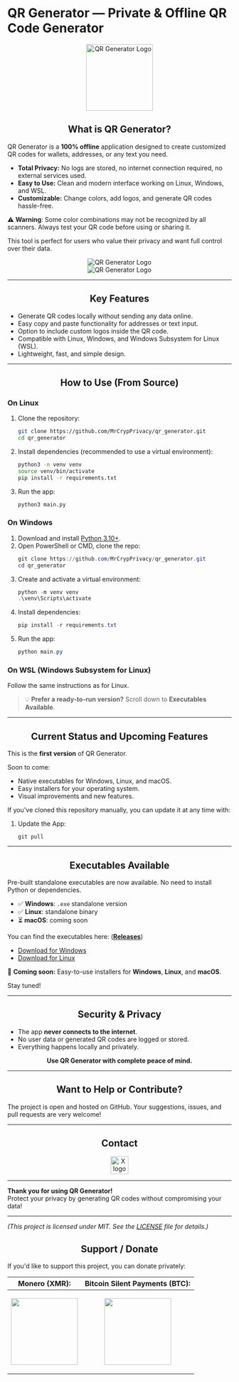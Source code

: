 # QR Generator — Private & Offline QR Code Generator

<div align="center">
  <img src="qr_generator/assets/app_logo.png" alt="QR Generator Logo" width="150" />
</div>


## <div align="center"> What is QR Generator?

QR Generator is a **100% offline** application designed to create customized QR codes for wallets, addresses, or any text you need.

- **Total Privacy:** No logs are stored, no internet connection required, no external services used.  
- **Easy to Use:** Clean and modern interface working on Linux, Windows, and WSL.  
- **Customizable:** Change colors, add logos, and generate QR codes hassle-free. 

⚠️ **Warning**: Some color combinations may not be recognized by all scanners. Always test your QR code before using or sharing it. 

This tool is perfect for users who value their privacy and want full control over their data.


<div align="center">
  <img src="Screenshot/Screenshot3.png" alt="QR Generator Logo" />
</div>

<div align="center">
  <img src="Screenshot/Screenshot2.png" alt="QR Generator Logo" />
</div>


---

## <div align="center"> Key Features

- Generate QR codes locally without sending any data online.  
- Easy copy and paste functionality for addresses or text input.  
- Option to include custom logos inside the QR code.  
- Compatible with Linux, Windows, and Windows Subsystem for Linux (WSL).  
- Lightweight, fast, and simple design.

---

## <div align="center"> How to Use (From Source)

### On Linux

1. Clone the repository:
    ```bash
    git clone https://github.com/MrCrypPrivacy/qr_generator.git
    cd qr_generator
    ```
2. Install dependencies (recommended to use a virtual environment):
    ```bash
    python3 -m venv venv
    source venv/bin/activate
    pip install -r requirements.txt
    ```
3. Run the app:
    ```bash
    python3 main.py
    ```

### On Windows

1. Download and install [Python 3.10+](https://www.python.org/downloads/windows/).  
2. Open PowerShell or CMD, clone the repo:
    ```powershell
    git clone https://github.com/MrCrypPrivacy/qr_generator.git
    cd qr_generator
    ```
3. Create and activate a virtual environment:
    ```powershell
    python -m venv venv
    .\venv\Scripts\activate
    ```
4. Install dependencies:
    ```powershell
    pip install -r requirements.txt
    ```
5. Run the app:
    ```powershell
    python main.py
    ```

### On WSL (Windows Subsystem for Linux)

Follow the same instructions as for Linux.


> 💡 **Prefer a ready-to-run version?** Scroll down to **Executables Available**.


---

## <div align="center"> Current Status and Upcoming Features

This is the **first version** of QR Generator.

Soon to come:

- Native executables for Windows, Linux, and macOS.  
- Easy installers for your operating system.  
- Visual improvements and new features.

If you've cloned this repository manually, you can update it at any time with:

1. Update the App:
    ``` 
    git pull
    ```
---

## <div align="center"> Executables Available

Pre-built standalone executables are now available. No need to install Python or dependencies.

- ✅ **Windows**: `.exe` standalone version
- ✅ **Linux**: standalone binary
- ⏳ **macOS**: coming soon

 You can find the executables here: ([**Releases**](https://github.com/MrCrypPrivacy/qr_generator/releases))

- [Download for Windows](https://github.com/MrCrypPrivacy/qr_generator/releases/download/v1.0.0/QRGenerator-windows.exe)
- [Download for Linux](https://github.com/MrCrypPrivacy/qr_generator/releases/download/v1.0.0/QrGenerator.linux)

🔧 **Coming soon:** Easy-to-use installers for **Windows**, **Linux**, and **macOS**.

Stay tuned!


---

## <div align="center"> Security & Privacy

- The app **never connects to the internet**.  
- No user data or generated QR codes are logged or stored.  
- Everything happens locally and privately.

**<div align="center"> Use QR Generator with complete peace of mind.** </div>

---

## <div align="center"> Want to Help or Contribute?

The project is open and hosted on GitHub. Your suggestions, issues, and pull requests are very welcome!

---

## <div align="center"> Contact

<div align="center" style="margin: 10px 0;">
  <a href="https://x.com/MrCrypPrivacy" target="_blank" rel="noopener noreferrer">
    <img src="https://cdn.jsdelivr.net/npm/simple-icons@v9/icons/x.svg" alt="X logo" width="40" style="vertical-align: middle;" />
  </a>
</div>


---

**Thank you for using QR Generator!**  
Protect your privacy by generating QR codes without compromising your data!

---

*(This project is licensed under MIT. See the [LICENSE](/LICENSE) file for details.)*




## <div align="center"> Support / Donate

If you'd like to support this project, you can donate privately:

<div align="center">

| **Monero (XMR):** | **Bitcoin Silent Payments (BTC):** |
|-------------------|-----------------------------------|
| <p align="center"><img src="qr_generator/assets/donate_qr/monero.png" width="150" /></p> | <p align="center"><img src="qr_generator/assets/donate_qr/btc_sp.png" width="150" /></p> |

</div>

